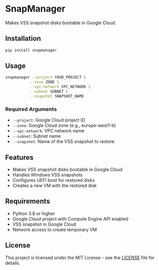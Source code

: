 # SnapManager

Makes VSS snapshot disks bootable in Google Cloud.

## Installation

```bash
pip install snapmanager
```

## Usage

```bash
snapmanager --project YOUR_PROJECT \
           --zone ZONE \
           --vpc-network VPC_NETWORK \
           --subnet SUBNET \
           --snapshot SNAPSHOT_NAME
```

### Required Arguments

- `--project`: Google Cloud project ID
- `--zone`: Google Cloud zone (e.g., europe-west1-b)
- `--vpc-network`: VPC network name
- `--subnet`: Subnet name
- `--snapshot`: Name of the VSS snapshot to restore

## Features

- Makes VSS snapshot disks bootable in Google Cloud
- Handles Windows VSS snapshots
- Configures UEFI boot for restored disks
- Creates a new VM with the restored disk

## Requirements

- Python 3.8 or higher
- Google Cloud project with Compute Engine API enabled
- VSS snapshot in Google Cloud
- Network access to create temporary VM

## License

This project is licensed under the MIT License - see the [LICENSE](LICENSE) file for details.
